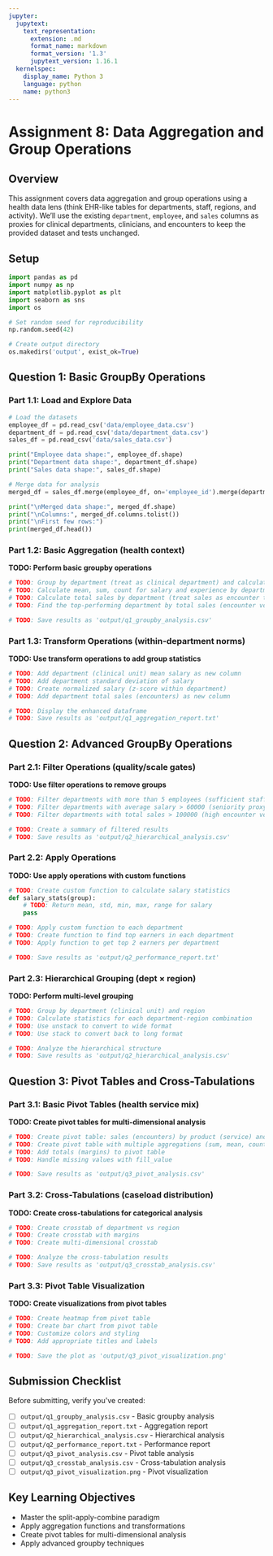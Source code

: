 ```yaml
---
jupyter:
  jupytext:
    text_representation:
      extension: .md
      format_name: markdown
      format_version: '1.3'
      jupytext_version: 1.16.1
  kernelspec:
    display_name: Python 3
    language: python
    name: python3
---
```


# Assignment 8: Data Aggregation and Group Operations

## Overview
This assignment covers data aggregation and group operations using a health data lens (think EHR-like tables for departments, staff, regions, and activity). We’ll use the existing `department`, `employee`, and `sales` columns as proxies for clinical departments, clinicians, and encounters to keep the provided dataset and tests unchanged.

## Setup

```python
import pandas as pd
import numpy as np
import matplotlib.pyplot as plt
import seaborn as sns
import os

# Set random seed for reproducibility
np.random.seed(42)

# Create output directory
os.makedirs('output', exist_ok=True)
```

## Question 1: Basic GroupBy Operations

### Part 1.1: Load and Explore Data

```python
# Load the datasets
employee_df = pd.read_csv('data/employee_data.csv')
department_df = pd.read_csv('data/department_data.csv')
sales_df = pd.read_csv('data/sales_data.csv')

print("Employee data shape:", employee_df.shape)
print("Department data shape:", department_df.shape)
print("Sales data shape:", sales_df.shape)

# Merge data for analysis
merged_df = sales_df.merge(employee_df, on='employee_id').merge(department_df, on='department_id')

print("\nMerged data shape:", merged_df.shape)
print("\nColumns:", merged_df.columns.tolist())
print("\nFirst few rows:")
print(merged_df.head())
```

### Part 1.2: Basic Aggregation (health context)

**TODO: Perform basic groupby operations**

```python
# TODO: Group by department (treat as clinical department) and calculate basic stats
# TODO: Calculate mean, sum, count for salary and experience by department
# TODO: Calculate total sales by department (treat sales as encounter totals)
# TODO: Find the top-performing department by total sales (encounter volume)

# TODO: Save results as 'output/q1_groupby_analysis.csv'
```

### Part 1.3: Transform Operations (within-department norms)

**TODO: Use transform operations to add group statistics**

```python
# TODO: Add department (clinical unit) mean salary as new column
# TODO: Add department standard deviation of salary
# TODO: Create normalized salary (z-score within department)
# TODO: Add department total sales (encounters) as new column

# TODO: Display the enhanced dataframe
# TODO: Save results as 'output/q1_aggregation_report.txt'
```

## Question 2: Advanced GroupBy Operations

### Part 2.1: Filter Operations (quality/scale gates)

**TODO: Use filter operations to remove groups**

```python
# TODO: Filter departments with more than 5 employees (sufficient staffing)
# TODO: Filter departments with average salary > 60000 (seniority proxy)
# TODO: Filter departments with total sales > 100000 (high encounter volume)

# TODO: Create a summary of filtered results
# TODO: Save results as 'output/q2_hierarchical_analysis.csv'
```

### Part 2.2: Apply Operations

**TODO: Use apply operations with custom functions**

```python
# TODO: Create custom function to calculate salary statistics
def salary_stats(group):
    # TODO: Return mean, std, min, max, range for salary
    pass

# TODO: Apply custom function to each department
# TODO: Create function to find top earners in each department
# TODO: Apply function to get top 2 earners per department

# TODO: Save results as 'output/q2_performance_report.txt'
```

### Part 2.3: Hierarchical Grouping (dept × region)

**TODO: Perform multi-level grouping**

```python
# TODO: Group by department (clinical unit) and region
# TODO: Calculate statistics for each department-region combination
# TODO: Use unstack to convert to wide format
# TODO: Use stack to convert back to long format

# TODO: Analyze the hierarchical structure
# TODO: Save results as 'output/q2_hierarchical_analysis.csv'
```

## Question 3: Pivot Tables and Cross-Tabulations

### Part 3.1: Basic Pivot Tables (health service mix)

**TODO: Create pivot tables for multi-dimensional analysis**

```python
# TODO: Create pivot table: sales (encounters) by product (service) and region
# TODO: Create pivot table with multiple aggregations (sum, mean, count)
# TODO: Add totals (margins) to pivot table
# TODO: Handle missing values with fill_value

# TODO: Save results as 'output/q3_pivot_analysis.csv'
```

### Part 3.2: Cross-Tabulations (caseload distribution)

**TODO: Create cross-tabulations for categorical analysis**

```python
# TODO: Create crosstab of department vs region
# TODO: Create crosstab with margins
# TODO: Create multi-dimensional crosstab

# TODO: Analyze the cross-tabulation results
# TODO: Save results as 'output/q3_crosstab_analysis.csv'
```

### Part 3.3: Pivot Table Visualization

**TODO: Create visualizations from pivot tables**

```python
# TODO: Create heatmap from pivot table
# TODO: Create bar chart from pivot table
# TODO: Customize colors and styling
# TODO: Add appropriate titles and labels

# TODO: Save the plot as 'output/q3_pivot_visualization.png'
```

## Submission Checklist

Before submitting, verify you've created:

- [ ] `output/q1_groupby_analysis.csv` - Basic groupby analysis
- [ ] `output/q1_aggregation_report.txt` - Aggregation report
- [ ] `output/q2_hierarchical_analysis.csv` - Hierarchical analysis
- [ ] `output/q2_performance_report.txt` - Performance report
- [ ] `output/q3_pivot_analysis.csv` - Pivot table analysis
- [ ] `output/q3_crosstab_analysis.csv` - Cross-tabulation analysis
- [ ] `output/q3_pivot_visualization.png` - Pivot visualization

## Key Learning Objectives

- Master the split-apply-combine paradigm
- Apply aggregation functions and transformations
- Create pivot tables for multi-dimensional analysis
- Apply advanced groupby techniques
